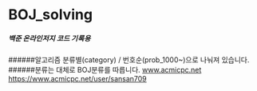 ﻿# BOJ_solving
##### 백준 온라인저지 코드 기록용<br>
>
######알고리즘 분류별(category) /  번호순(prob_1000~)으로 나눠져 있습니다. <br>
######분류는 대체로 BOJ분류를 따릅니다.
www.acmicpc.net<br>
https://www.acmicpc.net/user/sansan709<br>
